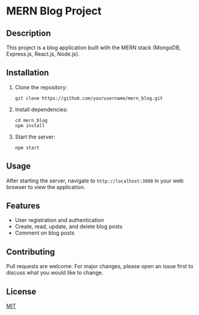 # MERN Blog Project

## Description

This project is a blog application built with the MERN stack (MongoDB, Express.js, React.js, Node.js).

## Installation

1. Clone the repository:
    ```
    git clone https://github.com/yourusername/mern_blog.git
    ```
2. Install dependencies:
    ```
    cd mern_blog
    npm install
    ```
3. Start the server:
    ```
    npm start
    ```

## Usage

After starting the server, navigate to `http://localhost:3000` in your web browser to view the application.

## Features

- User registration and authentication
- Create, read, update, and delete blog posts
- Comment on blog posts

## Contributing

Pull requests are welcome. For major changes, please open an issue first to discuss what you would like to change.

## License

[MIT](https://choosealicense.com/licenses/mit/)